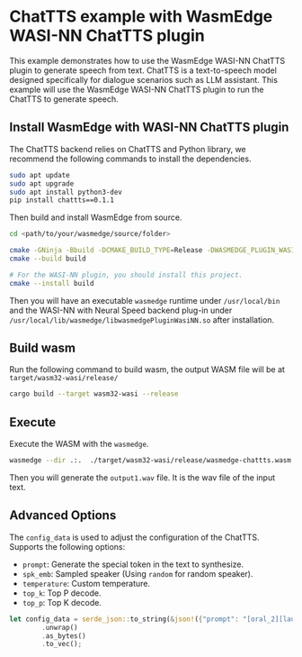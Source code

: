 # ChatTTS example with WasmEdge WASI-NN ChatTTS plugin
This example demonstrates how to use the WasmEdge WASI-NN ChatTTS plugin to generate speech from text. ChatTTS is a text-to-speech model designed specifically for dialogue scenarios such as LLM assistant. This example will use the WasmEdge WASI-NN ChatTTS plugin to run the ChatTTS to generate speech.

## Install WasmEdge with WASI-NN ChatTTS plugin
The ChatTTS backend relies on ChatTTS and Python library, we recommend the following commands to install the dependencies.
``` bash
sudo apt update
sudo apt upgrade
sudo apt install python3-dev
pip install chattts==0.1.1
```

Then build and install WasmEdge from source.

``` bash
cd <path/to/your/wasmedge/source/folder>

cmake -GNinja -Bbuild -DCMAKE_BUILD_TYPE=Release -DWASMEDGE_PLUGIN_WASI_NN_BACKEND="chatTTS"
cmake --build build

# For the WASI-NN plugin, you should install this project.
cmake --install build
```

Then you will have an executable `wasmedge` runtime under `/usr/local/bin` and the WASI-NN with Neural Speed backend plug-in under `/usr/local/lib/wasmedge/libwasmedgePluginWasiNN.so` after installation.

## Build wasm

Run the following command to build wasm, the output WASM file will be at `target/wasm32-wasi/release/`

```bash
cargo build --target wasm32-wasi --release
```

## Execute

Execute the WASM with the `wasmedge`.

``` bash
wasmedge --dir .:.  ./target/wasm32-wasi/release/wasmedge-chattts.wasm
```

Then you will generate the `output1.wav` file. It is the wav file of the input text.

## Advanced Options

The `config_data` is used to adjust the configuration of the ChatTTS.
Supports the following options:
- `prompt`: Generate the special token in the text to synthesize.
- `spk_emb`: Sampled speaker (Using `random` for random speaker).
- `temperature`: Custom temperature.
- `top_k`: Top P decode.
- `top_p`: Top K decode.

``` rust
let config_data = serde_json::to_string(&json!({"prompt": "[oral_2][laugh_0][break_6]", "spk_emb": "random", "temperature": 0.5, "top_k": 0, "top_p": 0.9}))
        .unwrap()
        .as_bytes()
        .to_vec();
```
